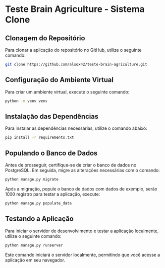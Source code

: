 # Teste Brain Agriculture - Sistema Clone
## Clonagem do Repositório

Para clonar a aplicação do repositório no GitHub, utilize o seguinte comando:

```bash
git clone https://github.com/alsox42/teste-brain-agriculture.git
```

## Configuração do Ambiente Virtual

Para criar um ambiente virtual, execute o seguinte comando:

```bash
python -m venv venv
```

## Instalação das Dependências

Para instalar as dependências necessárias, utilize o comando abaixo:

```bash
pip install -r requirements.txt
```

## Populando o Banco de Dados

Antes de prosseguir, certifique-se de criar o banco de dados no
PostgreSQL. Em seguida, migre as alterações necessárias com o comando:

```bash
python manage.py migrate
```

Após a migração, popule o banco de dados com dados de exemplo, serão
1000 registro para testar a aplicação, execute:

```bash
python manage.py populate_data
```

## Testando a Aplicação

Para iniciar o servidor de desenvolvimento e testar a aplicação localmente, utilize o seguinte comando:

```bash
python manage.py runserver
``` 

Este comando iniciará o servidor localmente, permitindo que você acesse a aplicação em seu navegador.